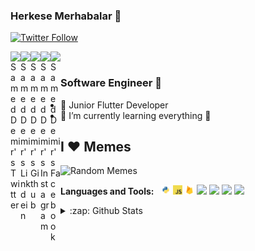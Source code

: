 ### Herkese Merhabalar  👋

[![Twitter Follow](https://img.shields.io/twitter/follow/sameetdmrr?color=1DA1F2&logo=twitter&style=for-the-badge)](https://twitter.com/intent/follow?original_referer=https%3A%2F%2Fgithub.com%2FcodeSTACKr&screen_name=sameetdmrr)

<a href="https://twitter.com/sameetdmrr">
  <img align="left" alt="Samed Demir's Twitter" width="16px" src="https://cdn.jsdelivr.net/npm/simple-icons@v3/icons/twitter.svg" />
</a>
<a href="https://www.linkedin.com/in/sameetdmr/">
  <img align="left" alt="Samed Demir's Linkdein" width="16px" src="https://cdn.jsdelivr.net/npm/simple-icons@v3/icons/linkedin.svg" />
</a>
<a href="https://github.com/sameetdmr">
  <img align="left" alt="Samed Demir's Github" width="16px" src="https://cdn.jsdelivr.net/npm/simple-icons@v3/icons/github.svg" />
</a>
<a href="https://instagram.com/sameetdmr/">
  <img align="left" alt="Samed Demir's Instagram" width="16px" src="https://cdn.jsdelivr.net/npm/simple-icons@v3/icons/instagram.svg" />
</a>
<a href="https://www.facebook.com/sameddemir01/">
  <img align="left" alt="Samed Demir's Facebook" width="16px" src="https://cdn.jsdelivr.net/npm/simple-icons@v3/icons/facebook.svg" />
</a>

<br />

### Software Engineer 🤩 &nbsp;

- 👯 Junior Flutter Developer
- 🌱 I’m currently learning everything 🤣

## I ❤️ Memes

<img alt="Random Memes" height="250px" src="https://www.ohidur.com/memes/random.jpg?_n=4">


**Languages and Tools:** &nbsp;
<code><img height="15" src="https://raw.githubusercontent.com/github/explore/80688e429a7d4ef2fca1e82350fe8e3517d3494d/topics/python/python.png"></code>
<code><img height="15" src="https://raw.githubusercontent.com/github/explore/80688e429a7d4ef2fca1e82350fe8e3517d3494d/topics/javascript/javascript.png"></code>
<code><img height="15" src="https://raw.githubusercontent.com/github/explore/80688e429a7d4ef2fca1e82350fe8e3517d3494d/topics/firebase/firebase.png"></code>
<code><img height="15" src="https://user-images.githubusercontent.com/43873156/91188255-c5eb5180-e6f9-11ea-8e1f-3ef13ba0e253.png"></code>
<code><img height="15" src="https://user-images.githubusercontent.com/43873156/91188260-c683e800-e6f9-11ea-91c3-1fb0ecf5b9d9.png"></code>
<code><img height="15" src="https://user-images.githubusercontent.com/43873156/91188268-c84dab80-e6f9-11ea-91e8-9096bba2d2b0.jpg"></code>
<code><img height="15" src="https://user-images.githubusercontent.com/43873156/91188271-c84dab80-e6f9-11ea-9ff7-3c8c3e2fe8d5.png"></code>




<details>
  <summary>:zap: Github Stats</summary>

  <img align="left" alt="codeSTACKr's Github Stats" src="https://github-readme-stats.codestackr.vercel.app/api?username=sameetdmr&show_icons=true&hide_border=true" />

</details>

[twitter]: https://twitter.com/sameetdmrr
[youtube]: https://www.youtube.com/channel/UCrUkU4rBgpjaBFx7oYLGrKA
[instagram]: https://instagram.com/sameetdmr
[linkedin]: https://linkedin.com/in/sameetdmr

